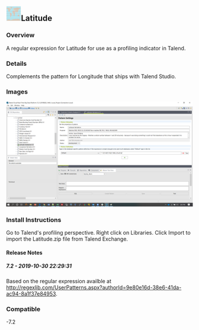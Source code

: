 ## <img src='./logo.jpg' width='40' height='40'>Latitude

### Overview
A regular expression for Latitude for use as a profiling indicator in Talend.
### Details
Complements the pattern for Longitude that ships with Talend Studio.
### Images
<a href='./screenshots/v_7.2__1.jpg'><img src='./screenshots/v_7.2__1.jpg' ></a>


### Install Instructions
Go to Talend's profiling perspective. Right click on Libraries. Click Import to import the Latitude.zip file from Talend Exchange. 

#### Release Notes

##### 7.2 - 2019-10-30 22:29:31
Based on the regular expression availble at http://regexlib.com/UserPatterns.aspx?authorId=9e80e16d-38e6-41da-ac94-8a1f37e84953. 
### Compatible
 -7.2